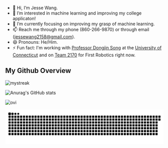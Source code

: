 - 👋 Hi, I’m Jesse Wang.
- 👀 I’m interested in machine learning and improving my college applicaton!
- 🌱 I’m currently focusing on improving my grasp of machine learning.
- 📫 Reach me through my phone (860-266-9870) or through email (jessewang2158@gmail.com).
- 😄 Pronouns: He/Him.
- ⚡ Fun fact: I'm working with [Professor Dongjin Song](https://github.com/songdj) at the [University of Connecticut](https://github.com/uconn) and on [Team 2170](https://github.com/Team2170) for First Robotics right now.


## My Github Overview

<img src="https://github-readme-streak-stats.herokuapp.com/?user=JesseW2158&theme=ambient_gradient" alt="mystreak"/>
  
![Anurag's GitHub stats](https://github-readme-stats.vercel.app/api?username=JesseW2158&theme=ambient_gradient&show_icons=true)

<img src="https://github-readme-stats.vercel.app/api/top-langs?username=JesseW2158&show_icons=true&locale=en&layout=compact&theme=ambient_gradient" alt="ovi" />

![Snake animation](https://raw.githubusercontent.com/JesseW2158/JesseW2158/output/github-contribution-grid-snake-dark.svg)
